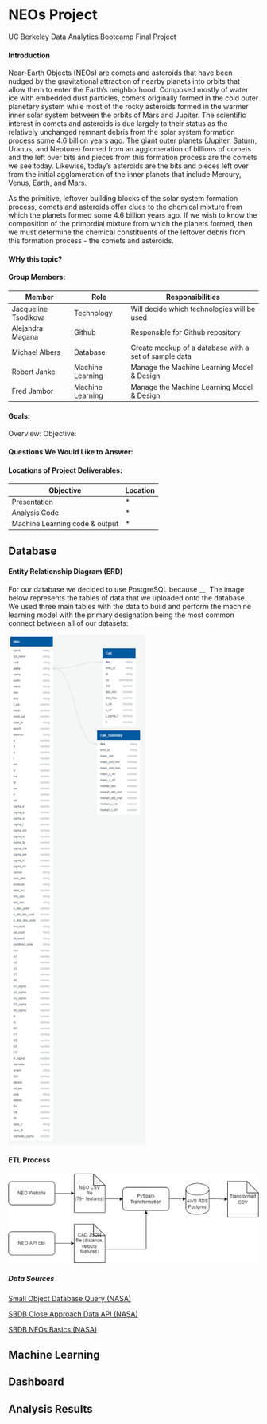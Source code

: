 # NEOs Project
UC Berkeley Data Analytics Bootcamp Final Project

#### Introduction 

Near-Earth Objects (NEOs) are comets and asteroids that have been nudged by the gravitational attraction of nearby planets into orbits that allow them to enter the Earth’s neighborhood. Composed mostly of water ice with embedded dust particles, comets originally formed in the cold outer planetary system while most of the rocky asteroids formed in the warmer inner solar system between the orbits of Mars and Jupiter. The scientific interest in comets and asteroids is due largely to their status as the relatively unchanged remnant debris from the solar system formation process some 4.6 billion years ago. The giant outer planets (Jupiter, Saturn, Uranus, and Neptune) formed from an agglomeration of billions of comets and the left over bits and pieces from this formation process are the comets we see today. Likewise, today’s asteroids are the bits and pieces left over from the initial agglomeration of the inner planets that include Mercury, Venus, Earth, and Mars.

As the primitive, leftover building blocks of the solar system formation process, comets and asteroids offer clues to the chemical mixture from which the planets formed some 4.6 billion years ago. If we wish to know the composition of the primordial mixture from which the planets formed, then we must determine the chemical constituents of the leftover debris from this formation process - the comets and asteroids.

#### WHy this topic?


#### Group Members:
|       Member       |      Role      |                   Responsibilities                  |
|--------------------|----------------|-----------------------------------------------------|
|Jacqueline Tsodikova|   Technology   |     Will decide which technologies will be used     |
|  Alejandra Magana  |     Github     |          Responsible for Github repository          |
|   Michael Albers   |    Database    |Create mockup of a database with a set of sample data|
|    Robert Janke    |Machine Learning|      Manage the Machine Learning Model & Design     |
|     Fred Jambor    |Machine Learning|      Manage the Machine Learning Model & Design     |

#### Goals:
Overview: 
Objective:

#### Questions We Would Like to Answer:

#### Locations of Project Deliverables:
|           Objective          |    Location   |
|------------------------------|---------------|
|         Presentation         |       *       |
|         Analysis Code        |       *       |
|Machine Learning code & output|       *       |

## Database
#### Entity Relationship Diagram (ERD)
For our database we decided to use PostgreSQL because __  The image below represents the tables of data that we uploaded onto the database. We used three main tables with the data to build and perform the machine learning model with the primary designation being the most common connect between all of our datasets:

![](resources/neo_erd.png)

#### ETL Process
![](resources/Neo_Etl_Process-1.png)

##### Data Sources
<a href="https://ssd-api.jpl.nasa.gov/doc/sbdb_query.html" target="_blank">Small Object Database Query (NASA)</a>

<a href="https://ssd-api.jpl.nasa.gov/doc/cad.html" target="_blank">SBDB Close Approach Data API (NASA)</a>

<a href= "https://cneos.jpl.nasa.gov/about/basics.html" target="_blank">SBDB NEOs Basics (NASA)</a>

## Machine Learning

## Dashboard

## Analysis Results




















